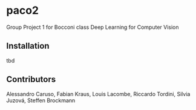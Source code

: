 # paco2 

Group Project 1 for Bocconi class Deep Learning for Computer Vision

## Installation

tbd

## Contributors

Alessandro Caruso, Fabian Kraus, Louis Lacombe, Riccardo Tordini, Silvia Juzová, Steffen Brockmann

